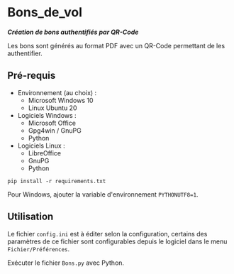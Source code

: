 # Bons_de_vol
_**Création de bons authentifiés par QR-Code**_

Les bons sont générés au format PDF avec un QR-Code permettant de les authentifier.

## Pré-requis
* Environnement (au choix) :
  * Microsoft Windows 10
  * Linux Ubuntu 20
* Logiciels Windows :
  * Microsoft Office
  * Gpg4win / GnuPG
  * Python
* Logiciels Linux :
  * LibreOffice
  * GnuPG
  * Python
```
pip install -r requirements.txt
```
Pour Windows, ajouter la variable d'environnement `PYTHONUTF8=1`.
## Utilisation

Le fichier ```config.ini``` est à éditer selon la configuration, certains des paramètres
de ce fichier sont configurables depuis le logiciel dans le menu ```Fichier/Préférences```.

Exécuter le fichier ```Bons.py``` avec Python.
